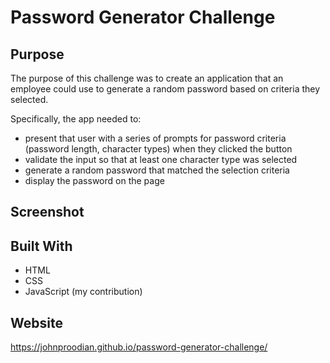 # Password Generator Challenge

## Purpose
The purpose of this challenge was to create an application that an employee could use to generate a random password based on criteria they selected. 

Specifically, the app needed to:
* present that user with a series of prompts for password criteria (password length, character types) when they clicked the button
* validate the input so that at least one character type was selected 
* generate a random password that matched the selection criteria
* display the password on the page

## Screenshot



## Built With
* HTML
* CSS
* JavaScript (my contribution)

## Website
https://johnproodian.github.io/password-generator-challenge/
